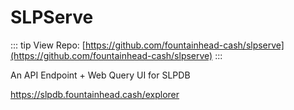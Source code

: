 # SLPServe

::: tip View Repo:
[https://github.com/fountainhead-cash/slpserve](https://github.com/fountainhead-cash/slpserve)
:::

An API Endpoint + Web Query UI for SLPDB

https://slpdb.fountainhead.cash/explorer
